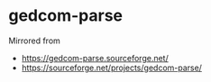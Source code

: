 # gedcom-parse

Mirrored from 
* https://gedcom-parse.sourceforge.net/
* https://sourceforge.net/projects/gedcom-parse/
